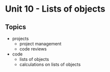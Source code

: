 # Unit 10 - Lists of objects

## Topics

- projects
    - project management
    - code reviews
- code
    - lists of objects
    - calculations on lists of objects

